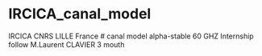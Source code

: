 # IRCICA_canal_model

IRCICA CNRS LILLE France #  canal model alpha-stable 60 GHZ 
Internship follow M.Laurent CLAVIER 
3 mouth 

